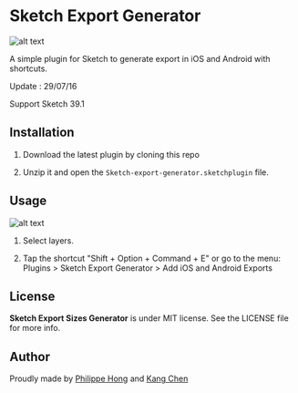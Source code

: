 Sketch Export Generator
=============================

![alt text](http://philippehong.com/download/SketchExportGenerator.png "Logo Sketch Export Generator")

A simple plugin for Sketch to generate export in iOS and Android with shortcuts.

Update : 29/07/16

Support Sketch 39.1

Installation
------------

1. Download the latest plugin by cloning this repo

2. Unzip it and open the `Sketch-export-generator.sketchplugin` file.

Usage
-----

![alt text](http://philippehong.com/download/sketchgeneratorexport.gif "Logo Sketch Export Generator")

1. Select layers.

2. Tap the shortcut "Shift + Option + Command + E" or go to the menu: Plugins > Sketch Export Generator > Add iOS and Android Exports


License
-------

**Sketch Export Sizes Generator** is under MIT license. See the LICENSE file for more info.

Author
------

Proudly made by [Philippe Hong](http://philippehong.com) and [Kang Chen](http://Kangchen.me)
